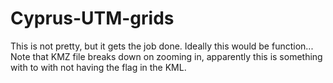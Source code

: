 # Cyprus-UTM-grids
This is not pretty, but it gets the job done. Ideally this would be function...
Note that KMZ file breaks down on zooming in, apparently this is something with to with not having 
the <tesellate> flag in the KML.
